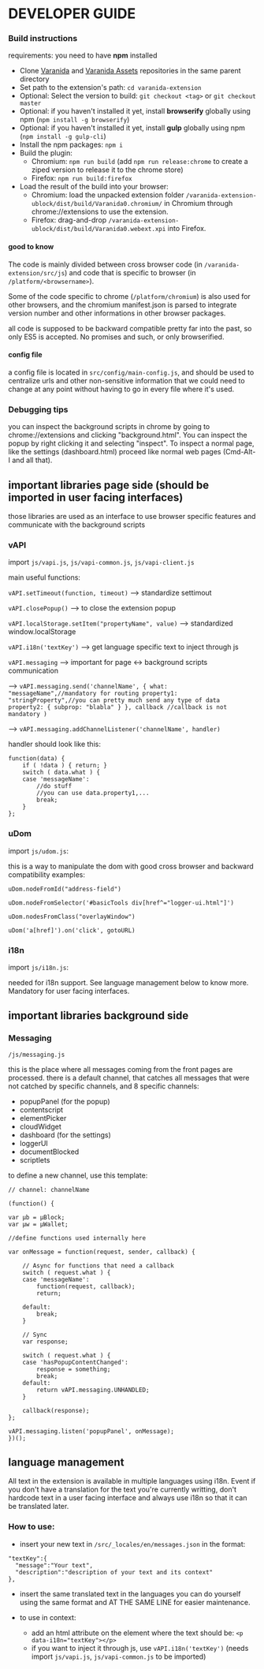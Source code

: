 # DEVELOPER GUIDE

### Build instructions

requirements: you need to have **npm** installed

- Clone [Varanida](https://github.com/Varanida/varanida-extension) and [Varanida Assets](https://github.com/Varanida/varanida-extension-assets) repositories in the same parent directory
- Set path to the extension's path: `cd varanida-extension`
- Optional: Select the version to build: `git checkout <tag>` or `git checkout master`
- Optional: if you haven't installed it yet, install **browserify** globally using npm (`npm install -g browserify`)
- Optional: if you haven't installed it yet, install **gulp** globally using npm (`npm install -g gulp-cli`)
- Install the npm packages: `npm i`
- Build the plugin:
    - Chromium: `npm run build` (add `npm run release:chrome` to create a ziped version to release it to the chrome store)
    - Firefox: `npm run build:firefox`
- Load the result of the build into your browser:
    - Chromium: load the unpacked extension folder `/varanida-extension-ublock/dist/build/Varanida0.chromium/` in Chromium through chrome://extensions to use the extension.
    - Firefox: drag-and-drop `/varanida-extension-ublock/dist/build/Varanida0.webext.xpi` into Firefox.

#### good to know

The code is mainly divided between cross browser code (in `/varanida-extension/src/js`)
and code that is specific to browser (in `/platform/<browsername>`).

Some of the code specific to chrome (`/platform/chromium`) is also used for other browsers, and the chromium manifest.json is parsed to integrate version number and other informations in other browser packages.

all code is supposed to be backward compatible pretty far into the past, so only ES5 is accepted. No promises and such, or only browserified.

#### config file

a config file is located in `src/config/main-config.js`, and should be used to centralize urls and other non-sensitive information that we could need to change at any point without having to go in every file where it's used.

### Debugging tips
you can inspect the background scripts in chrome by going to chrome://extensions and clicking "background.html". You can inspect the popup by right clicking it and selecting "inspect". To inspect a normal page, like the settings (dashboard.html) proceed like normal web pages (Cmd-Alt-I and all that).

## important libraries page side (should be imported in user facing interfaces)

those libraries are used as an interface to use browser specific features and communicate with the background scripts

### vAPI

import `js/vapi.js`, `js/vapi-common.js`, `js/vapi-client.js`

main useful functions:

`vAPI.setTimeout(function, timeout)` --> standardize settimout

`vAPI.closePopup()` --> to close the extension popup

`vAPI.localStorage.setItem("propertyName", value)` --> standardized window.localStorage

`vAPI.i18n('textKey')` --> get language specific text to inject through js

`vAPI.messaging` --> important for page <-> background scripts communication

--> `vAPI.messaging.send('channelName', {
        what: "messageName",//mandatory for routing
        property1: "stringProperty",//you can pretty much send any type of data
        property2: {
            subprop: "blabla"
        }
      },
      callback //callback is not mandatory
     )`

--> `vAPI.messaging.addChannelListener('channelName', handler)`

handler should look like this:
```
function(data) {
    if ( !data ) { return; }
    switch ( data.what ) {
    case 'messageName':
        //do stuff
        //you can use data.property1,...
        break;
    }
};
```

### uDom

import `js/udom.js`:

this is a way to manipulate the dom with good cross browser and backward compatibility
examples:

`uDom.nodeFromId("address-field")`

`uDom.nodeFromSelector('#basicTools div[href^="logger-ui.html"]')`

`uDom.nodesFromClass("overlayWindow")`

`uDom('a[href]').on('click', gotoURL)`

### i18n

import `js/i18n.js`:

needed for i18n support. See language management below to know more. Mandatory for user facing interfaces.



## important libraries background side

### Messaging

`/js/messaging.js`

this is the place where all messages coming from the front pages are processed.
there is a default channel, that catches all messages that were not catched by specific channels, and 8 specific channels:
- popupPanel (for the popup)
- contentscript
- elementPicker
- cloudWidget
- dashboard (for the settings)
- loggerUI
- documentBlocked
- scriptlets

to define a new channel, use this template:

```
// channel: channelName

(function() {

var µb = µBlock;
var µw = µWallet;

//define functions used internally here

var onMessage = function(request, sender, callback) {

    // Async for functions that need a callback
    switch ( request.what ) {
    case 'messageName':
        function(request, callback);
        return;

    default:
        break;
    }

    // Sync
    var response;

    switch ( request.what ) {
    case 'hasPopupContentChanged':
        response = something;
        break;
    default:
        return vAPI.messaging.UNHANDLED;
    }

    callback(response);
};

vAPI.messaging.listen('popupPanel', onMessage);
})();
```



## language management

All text in the extension is available in multiple languages using i18n.
Event if you don't have a translation for the text you're currently writting, don't hardcode text in a user facing interface and always use i18n so that it can be translated later.

### How to use:

- insert your new text in `/src/_locales/en/messages.json` in the format:
```
"textKey":{
  "message":"Your text",
  "description":"description of your text and its context"
},
```

- insert the same translated text in the languages you can do yourself using the same format and AT THE SAME LINE for easier maintenance.

- to use in context:
  * add an html attribute on the element where the text should be:
  `<p data-i18n="textKey"></p>`
  * if you want to inject it through js, use
  `vAPI.i18n('textKey')` (needs import `js/vapi.js`, `js/vapi-common.js` to be imported)
